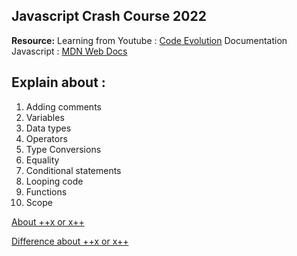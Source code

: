 ## Javascript Crash Course 2022

**Resource:**
Learning from Youtube : [Code Evolution](https://www.youtube.com/watch?v=XIOLqoPHCJ4)
Documentation Javascript : [MDN Web Docs](https://developer.mozilla.org/en-US/)

## Explain about :

1. Adding comments
2. Variables
3. Data types
4. Operators
5. Type Conversions
6. Equality
7. Conditional statements
8. Looping code
9. Functions
10. Scope

[About ++x or x++](https://developer.mozilla.org/en-US/docs/Web/JavaScript/Reference/Operators/Increment)

[Difference about ++x or x++](https://stackoverflow.com/questions/6867876/javascript-i-vs-i)
